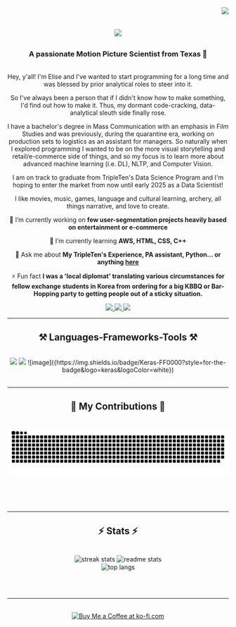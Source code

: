 <img align="right" src="https://visitor-badge.laobi.icu/badge?page_id=AmbitiousRabbit.AmbitiousRabbit" />

<h1 align="center">
    <img src="https://readme-typing-svg.herokuapp.com/?font=Righteous&size=35&center=true&vCenter=true&width=500&height=70&duration=4000&lines=What+It+Do!+👀;+I'm+Elise+Mathis!+🐇;" />
</h1>

<h3 align="center">A passionate Motion Picture Scientist from Texas 🤠</h3>

<br/>

<div align="center">
Hey, y'all! I'm Elise and I've wanted to start programming for a long time and was blessed by prior analytical roles to steer into it.
    
So I've always been a person that if I didn't know how to make something, I'd find out how to make it. Thus, my dormant code-cracking, data-analytical sleuth side finally rose.

I have a bachelor's degree in Mass Communication with an emphasis in Film Studies and was previously, during the quarantine era, working on production sets to logistics as an assistant for managers. So naturally when I explored programming I wanted to be on the more visual storytelling and retail/e-commerce side of things, and so my focus is to learn more about advanced machine learning (i.e. DL), NLTP, and Computer Vision.

I am on track to graduate from TripleTen's Data Science Program and I'm hoping to enter the market from now until early 2025 as a Data Scientist!

I like movies, music, games, language and cultural learning, archery, all things narrative, and love to create.
 
 🔭 I’m currently working on **few user-segmentation projects heavily based on entertainment or e-commerce**
 
 🌱 I’m currently learning **AWS, HTML, CSS, C++**

💬 Ask me about **My TripleTen's Experience, PA assistant, Python... or anything [here](https://github.com/salesp07/salesp07/issues)**

⚡ Fun fact **I was a 'local diplomat' translating various circumstances for fellow exchange students in Korea from ordering for a big KBBQ or Bar-Hopping party to getting people out of a sticky situation.**

 </div>
 
<div align="center"> 
  <a href="mailto:elisemathis3@gmail.com">
    <img src="https://img.shields.io/badge/Gmail-333333?style=for-the-badge&logo=gmail&logoColor=red" />
  </a>
  <a href="https://www.linkedin.com/in/elise-mathis/" target="_blank">
    <img src="https://img.shields.io/badge/LinkedIn-0077B5?style=for-the-badge&logo=linkedin&logoColor=white" target="_blank" />
  </a>
  <a href="https://github.com/AmbitiousRabbit/Portfolio" target="_blank">
     <img src="https://img.shields.io/badge/Portfolio-FF5722?style=for-the-badge&logo=todoist&logoColor=white" target="_blank" /> <!-- sqlite, safari, google-chrome are other good icon options -->
  </a>
</div>

 <hr/>
 
<h2 align="center">⚒️ Languages-Frameworks-Tools ⚒️</h2>
<br/>
<div align="center">
    <img src="https://skillicons.dev/icons?i=py,pytorch,sklearn,tensorflow,vscode,github" />
    <img src="https://skillicons.dev/icons?i=flask" />
    ![image]({https://img.shields.io/badge/Keras-FF0000?style=for-the-badge&logo=keras&logoColor=white})<br>
</div>

<br/>
<hr/>

<div align="center">
  <h2>🐍 My Contributions 🐍</h2>
  <br>
  <img alt="snake eating my contributions" src="https://raw.githubusercontent.com/salesp07/salesp07/output/github-contribution-grid-snake.svg" />
  
  <br/><br/><br/>
</div>

<hr/>

<h2 align="center">⚡ Stats ⚡</h2>
<br>
<div align=center>
  <img width=390 src="https://github-readme-streak-stats-salesp07.vercel.app/?user=salesp07&count_private=true&theme=react&border_radius=10" alt="streak stats"/>
  <img width=390 src="https://github-readme-stats-salesp07.vercel.app/api?username=salesp07&count_private=true&show_icons=true&theme=react&rank_icon=github&border_radius=10" alt="readme stats" />
  <br/>
  <img width=325 align="center" src="https://github-readme-stats-salesp07.vercel.app/api/top-langs/?username=salesp07&hide=HTML&langs_count=8&layout=compact&theme=react&border_radius=10&size_weight=0.5&count_weight=0.5&exclude_repo=github-readme-stats" alt="top langs" />
</div>

<br/><br/>

<hr/>

<br/>

<div align="center">
<a href='https://ko-fi.com/V7V4RAK9C' target='_blank'><img height='64' style='border:0px;height:64px;' src='https://storage.ko-fi.com/cdn/kofi1.png?v=3' border='0' alt='Buy Me a Coffee at ko-fi.com' /></a>
</div>

<br/>
